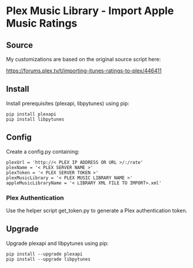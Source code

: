 # Plex Music Library - Import Apple Music Ratings

## Source

My customizations are based on the original source script here:

https://forums.plex.tv/t/importing-itunes-ratings-to-plex/446411

## Install

Install prerequisites (plexapi, libpytunes) using pip:

    pip install plexapi
    pip install libpytunes

## Config

Create a config.py containing:

    plexUrl = 'http://< PLEX IP ADDRESS OR URL >/:/rate'
    plexName = '< PLEX SERVER NAME >'
    plexToken = '< PLEX SERVER TOKEN >'
    plexMusicLibrary = '< PLEX MUSIC LIBRARY NAME >'
    appleMusicLibraryName = '< LIBRARY XML FILE TO IMPORT>.xml'

### Plex Authentication

Use the helper script get_token.py to generate a Plex authentication token.

## Upgrade

Upgrade plexapi and libpytunes using pip:

    pip install --upgrade plexapi
    pip install --upgrade libpytunes
